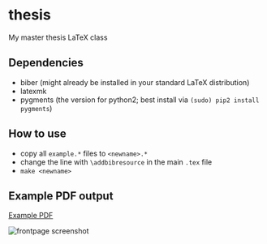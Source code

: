 # thesis
My master thesis LaTeX class

## Dependencies

* biber (might already be installed in your standard LaTeX distribution)
* latexmk
* pygments (the version for python2; best install via `(sudo) pip2 install pygments`)

## How to use

* copy all `example.*` files to `<newname>.*`
* change the line with `\addbibresource` in the main `.tex` file
* `make <newname>`

## Example PDF output
[Example PDF](/../screenshots/example.pdf?raw=true)

![frontpage screenshot](/../screenshots/frontpage.png?raw=true)
